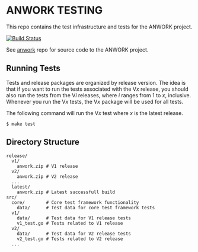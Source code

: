 # ANWORK TESTING

This repo contains the test infrastructure and tests for the ANWORK project.

[![Build Status](https://travis-ci.org/ankeesler/anwork_testing.svg?branch=master)](https://travis-ci.org/ankeesler/anwork_testing)

See [anwork](https://github.com/ankeesler/anwork) repo for source code to the ANWORK project.

## Running Tests

Tests and release packages are organized by release version. The idea is that if you want to run
the tests associated with the V*x* release, you should also run the tests from the V*i* releases,
where *i* ranges from 1 to *x*, inclusive. Whenever you run the V*x* tests, the V*x* package will
be used for all tests.

The following command will run the V*x* test where *x* is the latest release.
```
$ make test
```

## Directory Structure

```
release/
  v1/
    anwork.zip # V1 release
  v2/
    anwork.zip # V2 release
  ...
  latest/
    anwork.zip # Latest successfull build
src/
  core/        # Core test framework functionality
    data/      # Test data for core test framework tests
  v1/
    data/      # Test data for V1 release tests
    v1_test.go # Tests related to V1 release
  v2/
    data/      # Test data for V2 release tests
    v2_test.go # Tests related to V2 release
  ...
```
